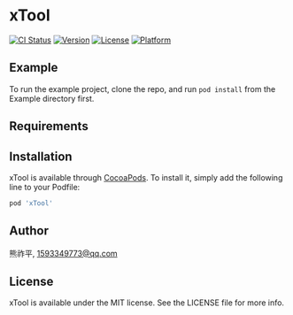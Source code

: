 # xTool

[![CI Status](https://img.shields.io/travis/熊祚平/xTool.svg?style=flat)](https://travis-ci.org/熊祚平/xTool)
[![Version](https://img.shields.io/cocoapods/v/xTool.svg?style=flat)](https://cocoapods.org/pods/xTool)
[![License](https://img.shields.io/cocoapods/l/xTool.svg?style=flat)](https://cocoapods.org/pods/xTool)
[![Platform](https://img.shields.io/cocoapods/p/xTool.svg?style=flat)](https://cocoapods.org/pods/xTool)

## Example

To run the example project, clone the repo, and run `pod install` from the Example directory first.

## Requirements

## Installation

xTool is available through [CocoaPods](https://cocoapods.org). To install
it, simply add the following line to your Podfile:

```ruby
pod 'xTool'
```

## Author

熊祚平, 1593349773@qq.com

## License

xTool is available under the MIT license. See the LICENSE file for more info.

